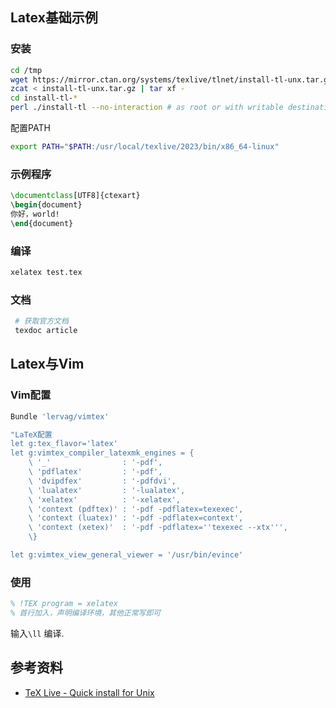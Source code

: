 ## Latex基础示例
### 安装

```bash
cd /tmp
wget https://mirror.ctan.org/systems/texlive/tlnet/install-tl-unx.tar.gz
zcat < install-tl-unx.tar.gz | tar xf -
cd install-tl-*
perl ./install-tl --no-interaction # as root or with writable destination

```

配置PATH

```bash
export PATH="$PATH:/usr/local/texlive/2023/bin/x86_64-linux"
```

### 示例程序

```tex
\documentclass[UTF8]{ctexart}
\begin{document}
你好，world!
\end{document}
```

### 编译

```bash
xelatex test.tex
```

###  文档

```bash
 # 获取官方文档
 texdoc article
```

## Latex与Vim

### Vim配置

```bash
Bundle 'lervag/vimtex'

"LaTeX配置
let g:tex_flavor='latex'
let g:vimtex_compiler_latexmk_engines = {
    \ '_'                : '-pdf',
    \ 'pdflatex'         : '-pdf',
    \ 'dvipdfex'         : '-pdfdvi',
    \ 'lualatex'         : '-lualatex',
    \ 'xelatex'          : '-xelatex',
    \ 'context (pdftex)' : '-pdf -pdflatex=texexec',
    \ 'context (luatex)' : '-pdf -pdflatex=context',
    \ 'context (xetex)'  : '-pdf -pdflatex=''texexec --xtx''',
    \}

let g:vimtex_view_general_viewer = '/usr/bin/evince'

```

### 使用

```tex
% !TEX program = xelatex
% 首行加入，声明编译环境，其他正常写即可

```

输入`\ll` 编译.


## 参考资料

* [TeX Live - Quick install for Unix](https://tug.org/texlive/quickinstall.html)

